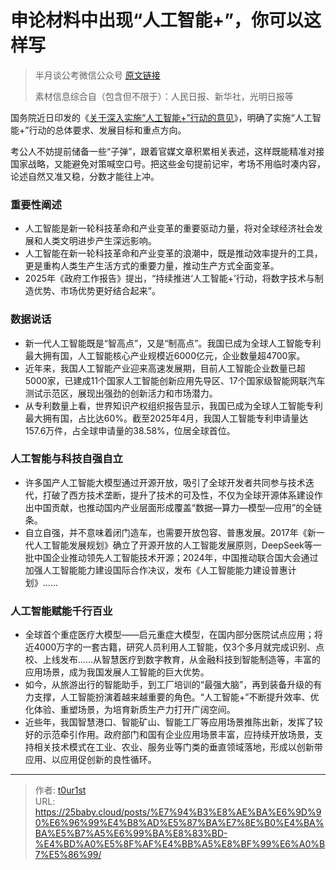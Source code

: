 # 申论材料中出现“人工智能+”，你可以这样写


> 半月谈公考微信公众号 [原文链接](https://mp.weixin.qq.com/s/A8jtNmrqRXVn4Ci8ifm0OA)
>
> 素材信息综合自（包含但不限于）：人民日报、新华社，光明日报等

国务院近日印发的《[关于深入实施“人工智能+”行动的意见](https://www.gov.cn/zhengce/zhengceku/202508/content_7037862.htm)》，明确了实施“人工智能+”行动的总体要求、发展目标和重点方向。

考公人不妨提前储备一些“子弹”，跟着官媒文章积累相关表述，这样既能精准对接国家战略，又能避免对策喊空口号。把这些金句提前记牢，考场不用临时凑内容，论述自然又准又稳，分数才能往上冲。

### 重要性阐述

- 人工智能是新一轮科技革命和产业变革的重要驱动力量，将对全球经济社会发展和人类文明进步产生深远影响。
- 人工智能在新一轮科技革命和产业变革的浪潮中，既是推动效率提升的工具，更是重构人类生产生活方式的重要力量，推动生产方式全面变革。
- 2025年《政府工作报告》提出，“持续推进‘人工智能+’行动，将数字技术与制造优势、市场优势更好结合起来”。

### 数据说话

- 新一代人工智能既是“智高点”，又是“制高点”。我国已成为全球人工智能专利最大拥有国，人工智能核心产业规模近6000亿元，企业数量超4700家。
- 近年来，我国人工智能产业迎来高速发展期，目前人工智能企业数量已超5000家，已建成11个国家人工智能创新应用先导区、17个国家级智能网联汽车测试示范区，展现出强劲的创新活力和市场潜力。
- 从专利数量上看，世界知识产权组织报告显示，我国已成为全球人工智能专利最大拥有国，占比达60%。截至2025年4月，我国人工智能专利申请量达157.6万件，占全球申请量的38.58%，位居全球首位。

### 人工智能与科技自强自立

- 许多国产人工智能大模型通过开源开放，吸引了全球开发者共同参与技术迭代，打破了西方技术垄断，提升了技术的可及性，不仅为全球开源体系建设作出中国贡献，也推动国内产业层面形成覆盖“数据—算力—模型—应用”的全链条。
- 自立自强，并不意味着闭门造车，也需要开放包容、普惠发展。2017年《新一代人工智能发展规划》确立了开源开放的人工智能发展原则，DeepSeek等一批中国企业推动领先人工智能技术开源；2024年，中国推动联合国大会通过加强人工智能能力建设国际合作决议，发布《人工智能能力建设普惠计划》……

### 人工智能赋能千行百业

- 全球首个重症医疗大模型——启元重症大模型，在国内部分医院试点应用；将近4000万字的一套古籍，研究人员利用人工智能，仅3个多月就完成识别、点校、上线发布……从智慧医疗到数字教育，从金融科技到智能制造等，丰富的应用场景，成为我国发展人工智能的巨大优势。
- 如今，从旅游出行的智能助手，到工厂培训的“最强大脑”，再到装备升级的有力支撑，人工智能扮演着越来越重要的角色。“人工智能+”不断提升效率、优化体验、重塑场景，为培育新质生产力打开广阔空间。
- 近些年，我国智慧港口、智能矿山、智能工厂等应用场景推陈出新，发挥了较好的示范牵引作用。政府部门和国有企业应用场景丰富，应持续开放场景，支持相关技术模式在工业、农业、服务业等门类的垂直领域落地，形成以创新带应用、以应用促创新的良性循环。

---

> 作者: [t0ur1st](https://github.com/tyd2000)  
> URL: https://25baby.cloud/posts/%E7%94%B3%E8%AE%BA%E6%9D%90%E6%96%99%E4%B8%AD%E5%87%BA%E7%8E%B0%E4%BA%BA%E5%B7%A5%E6%99%BA%E8%83%BD-%E4%BD%A0%E5%8F%AF%E4%BB%A5%E8%BF%99%E6%A0%B7%E5%86%99/  

